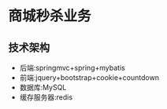 # 商城秒杀业务

## 技术架构
* 后端:springmvc+spring+mybatis
* 前端:jquery+bootstrap+cookie+countdown
* 数据库:MySQL
* 缓存服务器:redis